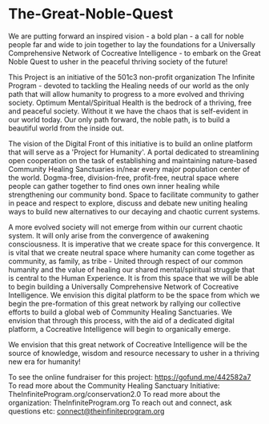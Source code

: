 # The-Great-Noble-Quest

We are putting forward an inspired vision - a bold plan - a call for noble people far and wide to join together to lay the foundations for a Universally Comprehensive Network of Cocreative Intelligence - to embark on the Great Noble Quest to usher in the peaceful thriving society of the future!

This Project is an initiative of the 501c3 non-profit organization The Infinite Program - devoted to tackling the Healing needs of our world as the only path that will allow humanity to progress to a more evolved and thriving society. Optimum Mental/Spiritual Health is the bedrock of a thriving, free and peaceful society. Without it we have the chaos that is self-evident in our world today. Our only path forward, the noble path, is to build a beautiful world from the inside out. 

The vision of the Digital Front of this initiative is to build an online platform that will serve as a 'Project for Humanity'. A portal dedicated to streamlining open cooperation on the task of establishing and maintaining nature-based Community Healing Sanctuaries in/near every major population center of the world. Dogma-free, division-free, profit-free, neutral space where people can gather together to find ones own inner healing while strengthening our community bond. Space to facilitate community to gather in peace and respect to explore, discuss and debate new uniting healing ways to build new alternatives to our decaying and chaotic current systems.

A more evolved society will not emerge from within our current chaotic system. It will only arise from the convergence of awakening consciousness. It is imperative that we create space for this convergence. It is vital that we create neutral space where humanity can come together as community, as family, as tribe - United through respect of our common humanity and the value of healing our shared mental/spiritual struggle that is central to the Human Experience. It is from this space that we will be able to begin building a Universally Comprehensive Network of Cocreative Intelligence. We envision this digital platform to be the space from which we begin the pre-formation of this great network by rallying our collective efforts to build a global web of Community Healing Sanctuaries. We envision that through this process, with the aid of a dedicated digital platform, a Cocreative Intelligence will begin to organically emerge.   

We envision that this great network of Cocreative Intelligence will be the source of knowledge, wisdom and resource necessary to usher in a thriving new era for humanity!        


To see the online fundraiser for this project:  https://gofund.me/442582a7
To read more about the Community Healing Sanctuary Initiative: TheInfiniteProgram.org/conservation2.0
To read more about the organization: TheInfiniteProgram.org
To reach out and connect, ask questions etc: connect@theinfiniteprogram.org
